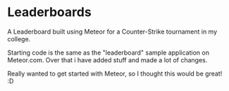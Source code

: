 Leaderboards 
===========================

A Leaderboard built using Meteor for a Counter-Strike tournament in my college.

Starting code is the same as the "leaderboard" sample application on Meteor.com. Over that i have added stuff and made a lot of changes.

Really wanted to get started with Meteor, so I thought this would be great! :D

